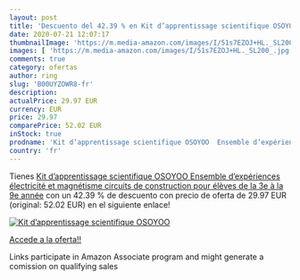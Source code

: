 ```yaml
---
layout: post
title: 'Descuento del 42.39 % en Kit d’apprentissage scientifique OSOYOO '
date: 2020-07-21 12:07:17
thumbnailImage: 'https://m.media-amazon.com/images/I/51s7EZOJ+HL._SL200_.jpg'
images: [ 'https://m.media-amazon.com/images/I/51s7EZOJ+HL._SL200_.jpg' ]
comments: true
category: ofertas
author: ring
slug: 'B00UYZOWR8-fr'
description:
actualPrice: 29.97 EUR
currency: EUR
price: 29.97
comparePrice: 52.02 EUR
inStock: true
prodname: 'Kit d’apprentissage scientifique OSOYOO  Ensemble d’expériences électricité et magnétisme  circuits de construction  pour élèves de la 3e à la 9e année'
country: 'fr'
---
```


Tienes [Kit d’apprentissage scientifique OSOYOO  Ensemble d’expériences électricité et magnétisme  circuits de construction  pour élèves de la 3e à la 9e année](https://www.amazon.fr/dp/B00UYZOWR8/?tag=tolees0d-21) con un 42.39 % de descuento con precio de oferta de 29.97 EUR (original: 52.02 EUR) en el siguiente enlace!

[![Kit d’apprentissage scientifique OSOYOO ](https://m.media-amazon.com/images/I/51s7EZOJ+HL._SL200_.jpg)](https://www.amazon.fr/dp/B00UYZOWR8/?tag=tolees0d-21)

[Accede a la oferta!!](https://www.amazon.fr/dp/B00UYZOWR8/?tag=tolees0d-21)

Links participate in Amazon Associate program and might generate a comission on qualifying sales


